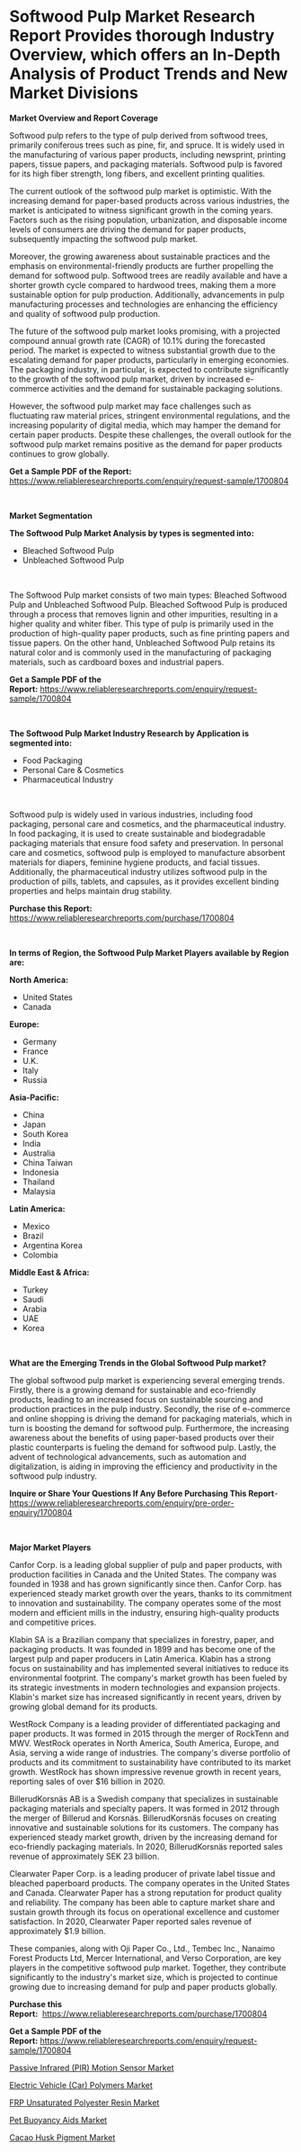 <p><h1>Softwood Pulp Market Research Report Provides thorough Industry Overview, which offers an In-Depth Analysis of Product Trends and New Market Divisions</h1></p><p><strong>Market Overview and Report Coverage</strong></p>
<p><p>Softwood pulp refers to the type of pulp derived from softwood trees, primarily coniferous trees such as pine, fir, and spruce. It is widely used in the manufacturing of various paper products, including newsprint, printing papers, tissue papers, and packaging materials. Softwood pulp is favored for its high fiber strength, long fibers, and excellent printing qualities.</p><p>The current outlook of the softwood pulp market is optimistic. With the increasing demand for paper-based products across various industries, the market is anticipated to witness significant growth in the coming years. Factors such as the rising population, urbanization, and disposable income levels of consumers are driving the demand for paper products, subsequently impacting the softwood pulp market.</p><p>Moreover, the growing awareness about sustainable practices and the emphasis on environmental-friendly products are further propelling the demand for softwood pulp. Softwood trees are readily available and have a shorter growth cycle compared to hardwood trees, making them a more sustainable option for pulp production. Additionally, advancements in pulp manufacturing processes and technologies are enhancing the efficiency and quality of softwood pulp production.</p><p>The future of the softwood pulp market looks promising, with a projected compound annual growth rate (CAGR) of 10.1% during the forecasted period. The market is expected to witness substantial growth due to the escalating demand for paper products, particularly in emerging economies. The packaging industry, in particular, is expected to contribute significantly to the growth of the softwood pulp market, driven by increased e-commerce activities and the demand for sustainable packaging solutions.</p><p>However, the softwood pulp market may face challenges such as fluctuating raw material prices, stringent environmental regulations, and the increasing popularity of digital media, which may hamper the demand for certain paper products. Despite these challenges, the overall outlook for the softwood pulp market remains positive as the demand for paper products continues to grow globally.</p></p>
<p><strong>Get a Sample PDF of the Report:</strong> <a href="https://www.reliableresearchreports.com/enquiry/request-sample/1700804">https://www.reliableresearchreports.com/enquiry/request-sample/1700804</a></p>
<p>&nbsp;</p>
<p><strong>Market Segmentation</strong></p>
<p><strong>The Softwood Pulp Market Analysis by types is segmented into:</strong></p>
<p><ul><li>Bleached Softwood Pulp</li><li>Unbleached Softwood Pulp</li></ul></p>
<p>&nbsp;</p>
<p><p>The Softwood Pulp market consists of two main types: Bleached Softwood Pulp and Unbleached Softwood Pulp. Bleached Softwood Pulp is produced through a process that removes lignin and other impurities, resulting in a higher quality and whiter fiber. This type of pulp is primarily used in the production of high-quality paper products, such as fine printing papers and tissue papers. On the other hand, Unbleached Softwood Pulp retains its natural color and is commonly used in the manufacturing of packaging materials, such as cardboard boxes and industrial papers.</p></p>
<p><strong>Get a Sample PDF of the Report:</strong>&nbsp;<a href="https://www.reliableresearchreports.com/enquiry/request-sample/1700804">https://www.reliableresearchreports.com/enquiry/request-sample/1700804</a></p>
<p>&nbsp;</p>
<p><strong>The Softwood Pulp Market Industry Research by Application is segmented into:</strong></p>
<p><ul><li>Food Packaging</li><li>Personal Care & Cosmetics</li><li>Pharmaceutical Industry</li></ul></p>
<p>&nbsp;</p>
<p><p>Softwood pulp is widely used in various industries, including food packaging, personal care and cosmetics, and the pharmaceutical industry. In food packaging, it is used to create sustainable and biodegradable packaging materials that ensure food safety and preservation. In personal care and cosmetics, softwood pulp is employed to manufacture absorbent materials for diapers, feminine hygiene products, and facial tissues. Additionally, the pharmaceutical industry utilizes softwood pulp in the production of pills, tablets, and capsules, as it provides excellent binding properties and helps maintain drug stability.</p></p>
<p><strong>Purchase this Report:</strong>&nbsp; <a href="https://www.reliableresearchreports.com/purchase/1700804">https://www.reliableresearchreports.com/purchase/1700804</a></p>
<p>&nbsp;</p>
<p><strong>In terms of Region, the Softwood Pulp Market Players available by Region are:</strong></p>
<p>
    <p> <strong> North America: </strong>
        <ul>
            <li>United States</li>
            <li>Canada</li>
        </ul>
        </p> 
    <p> <strong> Europe: </strong>
        <ul>
            <li>Germany</li>
            <li>France</li>
            <li>U.K.</li>
            <li>Italy</li>
            <li>Russia</li>
        </ul>
        </p> 
    <p> <strong> Asia-Pacific: </strong>
        <ul>
            <li>China</li>
            <li>Japan</li>
            <li>South Korea</li>
            <li>India</li>
            <li>Australia</li>
            <li>China Taiwan</li>
            <li>Indonesia</li>
            <li>Thailand</li>
            <li>Malaysia</li>
        </ul>
        </p> 
    <p> <strong> Latin America: </strong>
        <ul>
            <li>Mexico</li>
            <li>Brazil</li>
            <li>Argentina Korea</li>
            <li>Colombia</li>
        </ul>
        </p> 
    <p> <strong> Middle East & Africa: </strong>
        <ul>
            <li>Turkey</li>
            <li>Saudi</li>
            <li>Arabia</li>
            <li>UAE</li>
            <li>Korea</li>
        </ul>
    </p>
    </p>
<p>&nbsp;</p>
<p><strong>What are the Emerging Trends in the Global Softwood Pulp market?</strong></p>
<p><p>The global softwood pulp market is experiencing several emerging trends. Firstly, there is a growing demand for sustainable and eco-friendly products, leading to an increased focus on sustainable sourcing and production practices in the pulp industry. Secondly, the rise of e-commerce and online shopping is driving the demand for packaging materials, which in turn is boosting the demand for softwood pulp. Furthermore, the increasing awareness about the benefits of using paper-based products over their plastic counterparts is fueling the demand for softwood pulp. Lastly, the advent of technological advancements, such as automation and digitalization, is aiding in improving the efficiency and productivity in the softwood pulp industry.</p></p>
<p><strong>Inquire or Share Your Questions If Any Before Purchasing This Report</strong>- <a href="https://www.reliableresearchreports.com/enquiry/pre-order-enquiry/1700804">https://www.reliableresearchreports.com/enquiry/pre-order-enquiry/1700804</a></p>
<p>&nbsp;</p>
<p><strong>Major Market Players</strong></p>
<p><p>Canfor Corp. is a leading global supplier of pulp and paper products, with production facilities in Canada and the United States. The company was founded in 1938 and has grown significantly since then. Canfor Corp. has experienced steady market growth over the years, thanks to its commitment to innovation and sustainability. The company operates some of the most modern and efficient mills in the industry, ensuring high-quality products and competitive prices.</p><p>Klabin SA is a Brazilian company that specializes in forestry, paper, and packaging products. It was founded in 1899 and has become one of the largest pulp and paper producers in Latin America. Klabin has a strong focus on sustainability and has implemented several initiatives to reduce its environmental footprint. The company's market growth has been fueled by its strategic investments in modern technologies and expansion projects. Klabin's market size has increased significantly in recent years, driven by growing global demand for its products.</p><p>WestRock Company is a leading provider of differentiated packaging and paper products. It was formed in 2015 through the merger of RockTenn and MWV. WestRock operates in North America, South America, Europe, and Asia, serving a wide range of industries. The company's diverse portfolio of products and its commitment to sustainability have contributed to its market growth. WestRock has shown impressive revenue growth in recent years, reporting sales of over $16 billion in 2020.</p><p>BillerudKorsnäs AB is a Swedish company that specializes in sustainable packaging materials and specialty papers. It was formed in 2012 through the merger of Billerud and Korsnäs. BillerudKorsnäs focuses on creating innovative and sustainable solutions for its customers. The company has experienced steady market growth, driven by the increasing demand for eco-friendly packaging materials. In 2020, BillerudKorsnäs reported sales revenue of approximately SEK 23 billion.</p><p>Clearwater Paper Corp. is a leading producer of private label tissue and bleached paperboard products. The company operates in the United States and Canada. Clearwater Paper has a strong reputation for product quality and reliability. The company has been able to capture market share and sustain growth through its focus on operational excellence and customer satisfaction. In 2020, Clearwater Paper reported sales revenue of approximately $1.9 billion.</p><p>These companies, along with Oji Paper Co., Ltd., Tembec Inc., Nanaimo Forest Products Ltd, Mercer International, and Verso Corporation, are key players in the competitive softwood pulp market. Together, they contribute significantly to the industry's market size, which is projected to continue growing due to increasing demand for pulp and paper products globally.</p></p>
<p><strong>Purchase this Report:</strong>&nbsp;&nbsp;<a href="https://www.reliableresearchreports.com/purchase/1700804">https://www.reliableresearchreports.com/purchase/1700804</a></p>
<p></p>
<p><strong>Get a Sample PDF of the Report:</strong>&nbsp;<a href="https://www.reliableresearchreports.com/enquiry/request-sample/1700804">https://www.reliableresearchreports.com/enquiry/request-sample/1700804</a></p>
<p><p><a href="https://medium.com/@henrywheeler53/passive-infrared-pir-motion-sensor-market-the-key-to-successful-business-strategy-forecast-till-30b4881aeffe">Passive Infrared (PIR) Motion Sensor Market</a></p><p><a href="https://www.linkedin.com/pulse/electric-vehicle-car-polymers-market-size-share-amp-iomie/">Electric Vehicle (Car) Polymers Market</a></p><p><a href="https://www.linkedin.com/pulse/frp-unsaturated-polyester-resin-market-insights-players-forecast-mhlve/">FRP Unsaturated Polyester Resin Market</a></p><p><a href="https://medium.com/@nicholasgarcia1914/pet-buoyancy-aids-market-analysis-and-sze-forecasted-for-period-from-2023-to-2030-c00176472c87">Pet Buoyancy Aids Market</a></p><p><a href="https://www.linkedin.com/pulse/cacao-husk-pigment-market-share-amp-new-trends-analysis-5udae/">Cacao Husk Pigment Market</a></p></p>